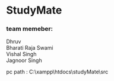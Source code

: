 # StudyMate

### team memeber:
Dhruv <br>
Bharati Raja Swami <br>
Vishal Singh <br>
Jagnoor Singh


pc path : C:\xampp\htdocs\studyMate\src
